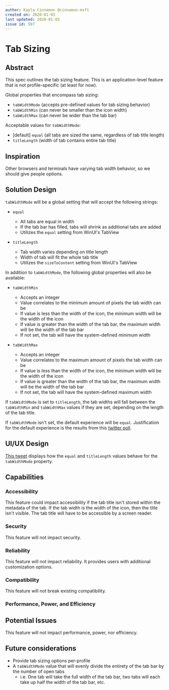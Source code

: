 ```yaml
---
author: Kayla Cinnamon @cinnamon-msft
created on: 2020-01-03
last updated: 2020-01-03
issue id: 597
---
```


# Tab Sizing

## Abstract

This spec outlines the tab sizing feature. This is an application-level feature that is not profile-specific (at least for now).

Global properties that encompass tab sizing:

* `tabWidthMode` (accepts pre-defined values for tab sizing behavior)
* `tabWidthMin` (can never be smaller than the icon width)
* `tabWidthMax` (can never be wider than the tab bar)

Acceptable values for `tabWidthMode`:

* [default] `equal` (all tabs are sized the same, regardless of tab title length)
* `titleLength` (width of tab contains entire tab title)

## Inspiration

Other browsers and terminals have varying tab width behavior, so we should give people options.

## Solution Design

`tabWidthMode` will be a global setting that will accept the following strings:

* `equal`
    * All tabs are equal in width
    * If the tab bar has filled, tabs will shrink as additional tabs are added
    * Utilizes the `equal` setting from WinUI's TabView

* `titleLength`
    * Tab width varies depending on title length
    * Width of tab will fit the whole tab title
    * Utilizes the `sizeToContent` setting from WinUI's TabView

In addition to `tabWidthMode`, the following global properties will also be available:

* `tabWidthMin`
    * Accepts an integer
    * Value correlates to the minimum amount of pixels the tab width can be
    * If value is less than the width of the icon, the minimum width will be the width of the icon
    * If value is greater than the width of the tab bar, the maximum width will be the width of the tab bar
    * If not set, the tab will have the system-defined minimum width

* `tabWidthMax`
    * Accepts an integer
    * Value correlates to the maximum amount of pixels the tab width can be
    * If value is less than the width of the icon, the minimum width will be the width of the icon
    * If value is greater than the width of the tab bar, the maximum width will be the width of the tab bar
    * If not set, the tab will have the system-defined maximum width

If `tabWidthMode` is set to `titleLength`, the tab widths will fall between the `tabWidthMin` and `tabWidthMax` values if they are set, depending on the length of the tab title.

If `tabWidthMode` isn't set, the default experience will be `equal`. Justification for the default experience is the results from this [twitter poll](https://twitter.com/cinnamon_msft/status/1203093459055210496).

## UI/UX Design

[This tweet](https://twitter.com/cinnamon_msft/status/1203094776117022720) displays how the `equal` and `titleLength` values behave for the `tabWidthMode` property.

## Capabilities

### Accessibility

This feature could impact accessibility if the tab title isn't stored within the metadata of the tab. If the tab width is the width of the icon, then the title isn't visible. The tab title will have to be accessible by a screen reader.

### Security

This feature will not impact security.

### Reliability

This feature will not impact reliability. It provides users with additional customization options.

### Compatibility

This feature will not break existing compatibility.

### Performance, Power, and Efficiency

## Potential Issues

This feature will not impact performance, power, nor efficiency.

## Future considerations

* Provide tab sizing options per-profile
* A `tabWidthMode` value that will evenly divide the entirety of the tab bar by the number of open tabs
    * i.e. One tab will take the full width of the tab bar, two tabs will each take up half the width of the tab bar, etc.
